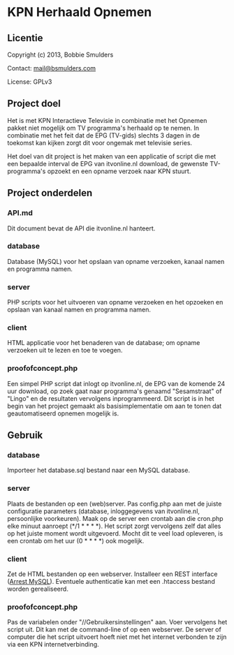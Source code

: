 # KPN Herhaald Opnemen

## Licentie
Copyright (c) 2013, Bobbie Smulders

Contact: <mail@bsmulders.com>

License: GPLv3

## Project doel
Het is met KPN Interactieve Televisie in combinatie met het Opnemen pakket niet mogelijk om TV programma's herhaald op te nemen. In combinatie met het feit dat de EPG (TV-gids) slechts 3 dagen in de toekomst kan kijken zorgt dit voor ongemak met televisie series.

Het doel van dit project is het maken van een applicatie of script die met een bepaalde interval de EPG van itvonline.nl download, de gewenste TV-programma's opzoekt en een opname verzoek naar KPN stuurt.

## Project onderdelen
### API.md

Dit document bevat de API die itvonline.nl hanteert.

### database

Database (MySQL) voor het opslaan van opname verzoeken, kanaal namen en programma namen.

### server

PHP scripts voor het uitvoeren van opname verzoeken en het opzoeken en opslaan van kanaal namen en programma namen.

### client

HTML applicatie voor het benaderen van de database; om opname verzoeken uit te lezen en toe te voegen.

### proofofconcept.php

Een simpel PHP script dat inlogt op itvonline.nl, de EPG van de komende 24 uur download, op zoek gaat naar programma's genaamd "Sesamstraat" of "Lingo" en de resultaten vervolgens inprogrammeerd. Dit script is in het begin van het project gemaakt als basisimplementatie om aan te tonen dat geautomatiseerd opnemen mogelijk is.

## Gebruik
### database

Importeer het database.sql bestand naar een MySQL database.

### server

Plaats de bestanden op een (web)server. Pas config.php aan met de juiste configuratie parameters (database, inloggegevens van itvonline.nl, persoonlijke voorkeuren). Maak op de server een crontab aan die cron.php elke minuut aanroept (*/1 * * * *). Het script zorgt vervolgens zelf dat alles op het juiste moment wordt uitgevoerd. Mocht dit te veel load opleveren, is een crontab om het uur (0 * * * *) ook mogelijk. 

### client

Zet de HTML bestanden op een webserver. Installeer een REST interface ([Arrest MySQL](https://github.com/gilbitron/Arrest-MySQL)). Eventuele authenticatie kan met een .htaccess bestand worden gerealiseerd.

### proofofconcept.php
Pas de variabelen onder "//Gebruikersinstellingen" aan. Voer vervolgens het script uit. Dit kan met de command-line of op een webserver. De server of computer die het script uitvoert hoeft niet met het internet verbonden te zijn via een KPN internetverbinding.